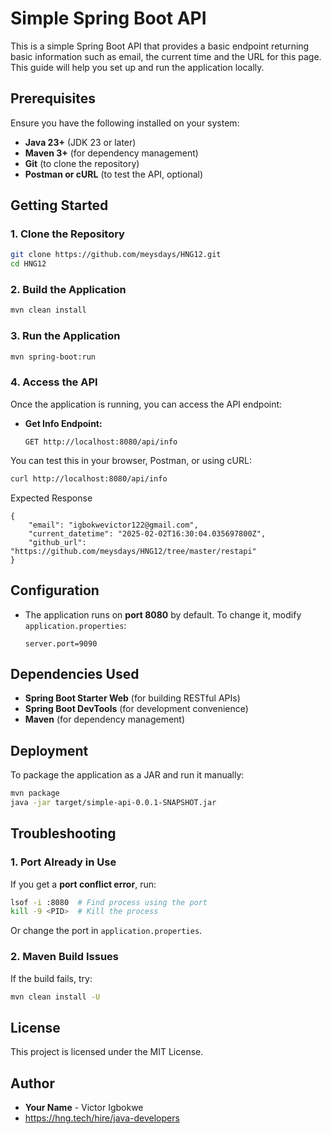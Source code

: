 # Simple Spring Boot API

This is a simple Spring Boot API that provides a basic endpoint returning basic information such as email, the current time and the URL for this page. This guide will help you set up and run the application locally.

## Prerequisites

Ensure you have the following installed on your system:

- **Java 23+** (JDK 23 or later)
- **Maven 3+** (for dependency management)
- **Git** (to clone the repository)
- **Postman or cURL** (to test the API, optional)

## Getting Started

### 1. Clone the Repository
```sh
git clone https://github.com/meysdays/HNG12.git
cd HNG12
```

### 2. Build the Application
```sh
mvn clean install
```

### 3. Run the Application
```sh
mvn spring-boot:run
```

### 4. Access the API
Once the application is running, you can access the API endpoint:

- **Get Info Endpoint:**
  ```
  GET http://localhost:8080/api/info
  ```

You can test this in your browser, Postman, or using cURL:
```sh
curl http://localhost:8080/api/info
```
Expected Response
```
{
    "email": "igbokwevictor122@gmail.com",
    "current_datetime": "2025-02-02T16:30:04.035697800Z",
    "github_url": "https://github.com/meysdays/HNG12/tree/master/restapi"
}
````

## Configuration

- The application runs on **port 8080** by default. To change it, modify `application.properties`:
  ```properties
  server.port=9090
  ```

## Dependencies Used
- **Spring Boot Starter Web** (for building RESTful APIs)
- **Spring Boot DevTools** (for development convenience)
- **Maven** (for dependency management)

## Deployment
To package the application as a JAR and run it manually:
```sh
mvn package
java -jar target/simple-api-0.0.1-SNAPSHOT.jar
```

## Troubleshooting

### 1. Port Already in Use
If you get a **port conflict error**, run:
```sh
lsof -i :8080  # Find process using the port
kill -9 <PID>  # Kill the process
```

Or change the port in `application.properties`.

### 2. Maven Build Issues
If the build fails, try:
```sh
mvn clean install -U
```

## License
This project is licensed under the MIT License.

## Author
- **Your Name** - Victor Igbokwe
- https://hng.tech/hire/java-developers

